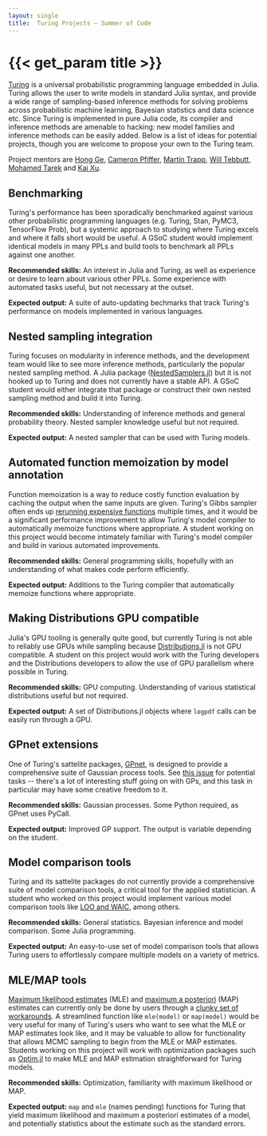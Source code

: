```yaml
---
layout: single
title:  Turing Projects – Summer of Code
---
```


# {{< get_param title >}}

[Turing](http://turing.ml/) is a universal probabilistic programming language embedded in Julia. Turing allows the user to write models in standard Julia syntax, and provide a wide range of sampling-based inference methods for solving problems across probabilistic machine learning, Bayesian statistics and data science etc. Since Turing is implemented in pure Julia code, its compiler and inference methods are amenable to hacking: new model families and inference methods can be easily added. Below is a list of ideas for potential projects, though you are welcome to propose your own to the Turing team.

Project mentors are [Hong Ge](https://github.com/yebai), [Cameron Pfiffer](https://github.com/cpfiffer), [Martin Trapp](https://github.com/trappmartin), [Will Tebbutt](https://github.com/willtebbutt), [Mohamed Tarek](https://github.com/mohamed82008) and [Kai Xu](https://github.com/xukai92).

## Benchmarking 

Turing's performance has been sporadically benchmarked against various other probabilistic programming languages (e.g. Turing, Stan, PyMC3, TensorFlow Prob), but a systemic approach to studying where Turing excels and where it falls short would be useful. A GSoC student would implement identical models in many PPLs and build tools to benchmark all PPLs against one another.

**Recommended skills:** An interest in Julia and Turing, as well as experience or desire to learn about various other PPLs. Some experience with automated tasks useful, but not necessary at the outset.

**Expected output:** A suite of auto-updating bechmarks that track Turing's performance on models implemented in various languages.

## Nested sampling integration

Turing focuses on modularity in inference methods, and the development team would like to see more inference methods, particularly the popular nested sampling method. A Julia package ([NestedSamplers.jl](https://github.com/mileslucas/NestedSamplers.jl)) but it is not hooked up to Turing and does not currently have a stable API. A GSoC student would either integrate that package or construct their own nested sampling method and build it into Turing.

**Recommended skills:** Understanding of inference methods and general probability theory. Nested sampler knowledge useful but not required.

**Expected output:** A nested sampler that can be used with Turing models.

## Automated function memoization by model annotation 

Function memoization is a way to reduce costly function evaluation by caching the output when the same inputs are given. Turing's Gibbs sampler often ends up [rerunning expensive functions](https://turing.ml/dev/docs/using-turing/performancetips#reuse-computations-in-gibbs-sampling) multiple times, and it would be a significant performance improvement to allow Turing's model compiler to automatically memoize functions where appropriate. A student working on this project would become intimately familiar with Turing's model compiler and build in various automated improvements.

**Recommended skills:** General programming skills, hopefully with an understanding of what makes code perform efficiently.

**Expected output:** Additions to the Turing compiler that automatically memoize functions where appropriate.

## Making Distributions GPU compatible 
Julia's GPU tooling is generally quite good, but currently Turing is not able to reliably use GPUs while sampling because [Distributions.jl](https://github.com/JuliaStats/Distributions.jl) is not GPU compatible. A student on this project would work with the Turing developers and the Distributions developers to allow the use of GPU parallelism where possible in Turing.

**Recommended skills:** GPU computing. Understanding of various statistical distributions useful but not required.

**Expected output:** A set of Distributions.jl objects where `logpdf` calls can be easily run through a GPU.

## GPnet extensions
One of Turing's sattelite packages, [GPnet](https://github.com/TuringLang/GPnet.jl), is designed to provide a comprehensive suite of Gaussian process tools. See [this issue](https://github.com/TuringLang/GPnet.jl/issues/2) for potential tasks -- there's a lot of interesting stuff going on with GPs, and this task in particular may have some creative freedom to it.

**Recommended skills:** Gaussian processes. Some Python required, as GPnet uses PyCall.

**Expected output:** Improved GP support. The output is variable depending on the student.

## Model comparison tools

Turing and its sattelite packages do not currently provide a comprehensive suite of model comparison tools, a critical tool for the applied statistician. A student who worked on this project would implement various model comparison tools like [LOO and WAIC](https://mc-stan.org/loo/), among others.

**Recommended skills:** General statistics. Bayesian inference and model comparison. Some Julia programming.

**Expected output:** An easy-to-use set of model comparison tools that allows Turing users to effortlessly compare multiple models on a variety of metrics.

## MLE/MAP tools

[Maximum likelihood estimates](https://en.wikipedia.org/wiki/Maximum_likelihood_estimation) (MLE) and [maximum a posteriori](https://en.wikipedia.org/wiki/Maximum_a_posteriori_estimation) (MAP) estimates can currently only be done by users through a [clunky set of workarounds](https://turing.ml/dev/docs/using-turing/advanced#maximum-a-posteriori-estimation). A streamlined function like `mle(model)` or `map(model)` would be very useful for many of Turing's users who want to see what the MLE or MAP estimates look like, and it may be valuable to allow for functionality that allows MCMC sampling to begin from the MLE or MAP estimates. Students working on this project will work with optimization packages such as [Optim.jl](https://github.com/JuliaNLSolvers/Optim.jl) to make MLE and MAP estimation straightforward for Turing models.

**Recommended skills:** Optimization, familiarity with maximum likelihood or MAP.

**Expected output:** `map` and `mle` (names pending) functions for Turing that yield maximum likelihood and maximum a posteriori estimates of a model, and potentially statistics about the estimate such as the standard errors.
